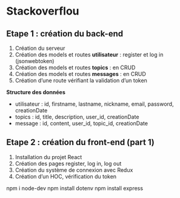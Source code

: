 # Stackoverflou

## Etape 1 : création du back-end

1. Création du serveur 
2. Création des models et routes **utilisateur** : register et log in (jsonwebtoken)
3. Création des models et routes **topics** : en CRUD
4. Création des models et routes **messages** : en CRUD 
5. Création d’une route vérifiant la validation d’un token

**Structure des données**

- utilisateur : id, firstname, lastname, nickname, email, password, creationDate
- topics : id, title, description, user_id, creationDate
- message :  id, content, user_id, topic_id, creationDate

## Etape 2 : création du front-end (part 1)

1. Installation du projet React 
2. Création des pages register, log in, log out  
3. Création du système de connexion avec Redux 
4. Création d’un HOC, vérification du token


npm i node-dev
npm install dotenv
npm install express 